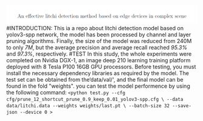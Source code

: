![img_1.png](img_1.png)
#INTRODUCTION:
This ia a repo about litchi detection model based on yolov3-spp network, the model has been processed by channel and 
layer pruning algorithms. Finally, the size of the model was reduced from 240M to only *7M*,
but the average precision and average recall reached *95.3%* and *97.3%*, respectively.
#TEST
In this study, the whole experiments were completed on Nvidia DGX-1, an image deep
210 learning training platform deployed with 8 Tesla P100 16GB GPU processors. 
Before testing, you must install the necessary dependency libraries as required by the model.
The test set can be obtained from the‘data/val/', and the final model can be found in the fold "weights". 
you can test the model performence by using the following command:
`<python test.py --cfg cfg/prune_12_shortcut_prune_0.9_keep_0.01_yolov3-spp.cfg \
--data data/litchi.data --weights weights/last.pt \
--batch-size 32 --save-json --device 0 >` 

